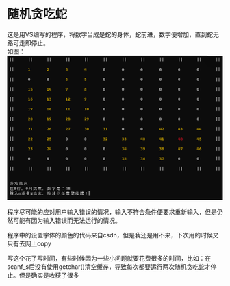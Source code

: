 # 随机贪吃蛇

这是用VS编写的程序，将数字当成是蛇的身体，蛇前进，数字便增加，直到蛇无路可走即停止。<br>
如图：
![随机贪吃蛇运行图](https://github.com/iqdxa/RandomSnake/blob/master/Photo/Screenshot%202022-04-23%20154138.png)


程序尽可能的应对用户输入错误的情况，输入不符合条件便要求重新输入，但是仍然可能有因为输入错误而无法运行的情况。

程序中的设置字体的颜色的代码来自csdn，但是我还是用不来，下次用的时候又只有去网上copy

写这个花了写时间，有些时候因为一些小问题就要花费很多的时间，比如：在scanf_s后没有使用getchar()清空缓存，导致每次都要运行两次随机贪吃蛇才停止。但是确实是收获了很多
